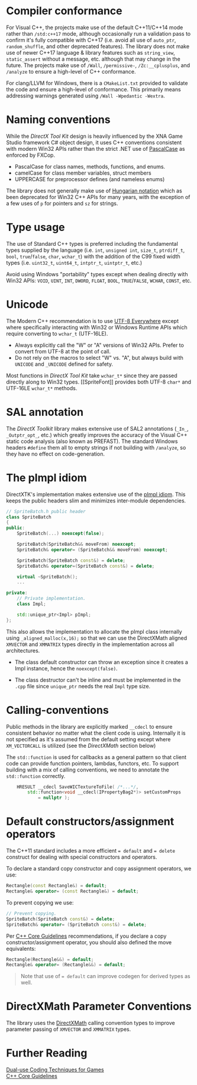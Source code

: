 # Compiler conformance

For Visual C++, the projects make use of the default C++11/C++14 mode rather than ``/std:c++17`` mode, although occasionally run a validation pass to confirm it's fully compatible with C++17 (i.e. avoid all use of ``auto_ptr``, ``random_shuffle``, and other deprecated features). The library does not make use of newer C++17 language & library features such as ``string_view``, ``static_assert`` without a message, etc. although that may change in the future. The projects make use of ``/Wall``, ``/permissive-``, ``/Zc:__cplusplus``, and ``/analyze`` to ensure a high-level of C++ conformance.

For clang/LLVM for Windows, there is a ``CMakeList.txt`` provided to validate the code and ensure a high-level of conformance. This primarily means addressing warnings generated using ``/Wall -Wpedantic -Wextra``.

# Naming conventions

While the _DirectX Tool Kit_ design is heavily influenced by the XNA Game Studio framework C# object design, it uses C++ conventions consistent with modern Win32 APIs rather than the strict .NET use of [PascalCase](https://en.wikipedia.org/wiki/CamelCase) as enforced by FXCop.

* PascalCase for class names, methods, functions, and enums.
* camelCase for class member variables, struct members
* UPPERCASE for preprocessor defines (and nameless enums)

The library does not generally make use of [Hungarian notation](https://en.wikipedia.org/wiki/Hungarian_notation) which as been deprecated for Win32 C++ APIs for many years, with the exception of a few uses of ``p`` for pointers and ``sz`` for strings.

# Type usage

The use of Standard C++ types is preferred including the fundamental types supplied by the language (i.e. ``int``, ``unsigned int``, ``size_t``, ``ptrdiff_t``, ``bool``, ``true``/``false``, ``char``, ``wchar_t``) with the addition of the C99 fixed width types (i.e. ``uint32_t``, ``uint64_t``, ``intptr_t``, ``uintptr_t``, etc.)

Avoid using Windows "portability" types except when dealing directly with Win32 APIs: ``VOID``, ``UINT``, ``INT``, ``DWORD``, ``FLOAT``, ``BOOL``, ``TRUE``/``FALSE``, ``WCHAR``, ``CONST``, etc.

# Unicode

The Modern C++ recommendation is to use [UTF-8 Everywhere](http://utf8everywhere.org/) except where specifically interacting with Win32 or Windows Runtime APIs which require converting to ``wchar_t`` (UTF-16LE).

* Always explicitly call the "W" or "A" versions of Win32 APIs. Prefer to convert from UTF-8 at the point of call.
* Do not rely on the macros to select "W" vs. "A", but always build with ``UNICODE`` and ``_UNICODE`` defined for safety.

Most functions in _DirectX Tool Kit_ take ``wchar_t*`` since they are passed directly along to Win32 types. [[SpriteFont]] provides both UTF-8 ``char*`` and UTF-16LE ``wchar_t*`` methods.

# SAL annotation
The _DirectX Toolkit_ library makes extensive use of SAL2 annotations (``_In_``, ``_Outptr_opt_``, etc.) which greatly improves the accuracy of the Visual C++ static code analysis (also known as PREFAST). The standard Windows headers ``#define`` them all to empty strings if not building with ``/analyze``, so they have no effect on code-generation.

# The pImpl idiom
DirectXTK's implementation makes extensive use of the [pImpl idiom](http://en.wikipedia.org/wiki/Opaque_pointer). This keeps the public headers slim and minimizes inter-module dependencies.

```cpp
// SpriteBatch.h public header
class SpriteBatch
{
public:
    SpriteBatch(...) noexcept(false);

    SpriteBatch(SpriteBatch&& moveFrom) noexcept;
    SpriteBatch& operator= (SpriteBatch&& moveFrom) noexcept;

    SpriteBatch(SpriteBatch const&) = delete;
    SpriteBatch& operator=(SpriteBatch const&) = delete;

    virtual ~SpriteBatch();
    ...

private:
    // Private implementation.
    class Impl;

    std::unique_ptr<Impl> pImpl;
};
```

This also allows the implementation to allocate the pImpl class internally using ``_aligned_malloc(x,16);`` so that we can use the DirectXMath aligned ``XMVECTOR`` and ``XMMATRIX`` types directly in the implementation across all architectures.

* The class default constructor can throw an exception since it creates a Impl instance, hence the ``noexcept(false)``.

* The class destructor can't be inline and must be implemented in the ``.cpp`` file since ``unique_ptr`` needs the real ``Impl`` type size.

# Calling-conventions
Public methods in the library are explicitly marked ``__cdecl`` to ensure consistent behavior no matter what the client code is using. Internally it is not specified as it's assumed from the default setting except where ``XM_VECTORCALL`` is utilized (see the _DirectXMath_ section below)

The ``std::function`` is used for callbacks as a general pattern so that client code can provide function pointers, lambdas, functors, etc. To support building with a mix of calling conventions, we need to annotate the ``std::function`` correctly.

```cpp
    HRESULT __cdecl SaveWICTextureToFile( /*...*/,
        std::function<void __cdecl(IPropertyBag2*)> setCustomProps
            = nullptr );
```            

# Default constructors/assignment operators
The C++11 standard includes a more efficient ``= default`` and ``= delete`` construct for dealing with special constructors and operators.

To declare a standard copy constructor and copy assignment operators, we use:

```cpp
Rectangle(const Rectangle&) = default;
Rectangle& operator= (const Rectangle&) = default;
```

To prevent copying we use:

```cpp
// Prevent copying.
SpriteBatch(SpriteBatch const&) = delete;
SpriteBatch& operator= (SpriteBatch const&) = delete;
```

Per [C++ Core Guidelines](https://github.com/isocpp/CppCoreGuidelines/blob/master/CppCoreGuidelines.md) recommendations, if you declare a copy constructor/assignment operator, you should also defined the move equivalents:

```cpp
Rectangle(Rectangle&&) = default;
Rectangle& operator= (Rectangle&&) = default;
```

> Note that use of ``= default`` can improve codegen for derived types as well.

# DirectXMath Parameter Conventions
The library uses the [DirectXMath](https://docs.microsoft.com/en-us/windows/desktop/dxmath/pg-xnamath-internals#Call_Conventions) calling convention types to improve parameter passing of ``XMVECTOR`` and ``XMMATRIX`` types.

# Further Reading
[Dual-use Coding Techniques for Games](https://aka.ms/Fo3su4)  
[C++ Core Guidelines](https://isocpp.github.io/CppCoreGuidelines/CppCoreGuidelines)
